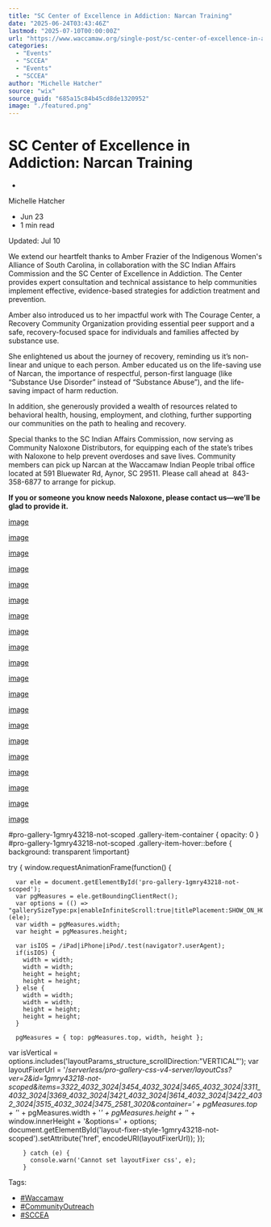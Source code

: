 ```yaml
---
title: "SC Center of Excellence in Addiction: Narcan Training"
date: "2025-06-24T03:43:46Z"
lastmod: "2025-07-10T00:00:00Z"
url: "https://www.waccamaw.org/single-post/sc-center-of-excellence-in-addiction-narcan-training"
categories:
  - "Events"
  - "SCCEA"
  - "Events"
  - "SCCEA"
author: "Michelle Hatcher"
source: "wix"
source_guid: "685a15c84b45cd8de1320952"
image: "./featured.png"
---
```


# SC Center of Excellence in Addiction: Narcan Training

-

Michelle Hatcher
- Jun 23
- 1 min read

Updated: Jul 10

We extend our heartfelt thanks to Amber Frazier of the Indigenous Women's Alliance of South Carolina, in collaboration with the SC Indian Affairs Commission and the SC Center of Excellence in Addiction. The Center provides expert consultation and technical assistance to help communities implement effective, evidence-based strategies for addiction treatment and prevention.

Amber also introduced us to her impactful work with The Courage Center, a Recovery Community Organization providing essential peer support and a safe, recovery-focused space for individuals and families affected by substance use.

She enlightened us about the journey of recovery, reminding us it’s non-linear and unique to each person. Amber educated us on the life-saving use of Narcan, the importance of respectful, person-first language (like “Substance Use Disorder” instead of “Substance Abuse”), and the life-saving impact of harm reduction.

In addition, she generously provided a wealth of resources related to behavioral health, housing, employment, and clothing, further supporting our communities on the path to healing and recovery.

Special thanks to the SC Indian Affairs Commission, now serving as Community Naloxone Distributors, for equipping each of the state’s tribes with Naloxone to help prevent overdoses and save lives. Community members can pick up Narcan at the Waccamaw Indian People tribal office located at 591 Bluewater Rd, Aynor, SC 29511. Please call ahead at  843-358-6877 to arrange for pickup.

**If you or someone you know needs Naloxone, please contact us—we’ll be glad to provide it.**

[image](https://static.wixstatic.com/media/98a108_b10e904e878d4d19a4340243f20a7c87~mv2.jpg/v1/fill/w_490,h_250,fp_0.50_0.50,q_30,blur_30/98a108_b10e904e878d4d19a4340243f20a7c87~mv2.jpg)

[image](https://static.wixstatic.com/media/98a108_b10e904e878d4d19a4340243f20a7c87~mv2.jpg/v1/fill/w_980,h_500,fp_0.50_0.50,q_90/98a108_b10e904e878d4d19a4340243f20a7c87~mv2.jpg)

[image](https://static.wixstatic.com/media/98a108_dce1503d1e314dd58c1b068c1c18953a~mv2.jpg/v1/fill/w_490,h_250,fp_0.50_0.50,q_30,blur_30/98a108_dce1503d1e314dd58c1b068c1c18953a~mv2.jpg)

[image](https://static.wixstatic.com/media/98a108_dce1503d1e314dd58c1b068c1c18953a~mv2.jpg/v1/fill/w_980,h_500,fp_0.50_0.50,q_90/98a108_dce1503d1e314dd58c1b068c1c18953a~mv2.jpg)

[image](https://static.wixstatic.com/media/98a108_1400077b725b468b8b7a82cc6daddc75~mv2.jpg/v1/fill/w_490,h_250,fp_0.50_0.50,q_30,blur_30/98a108_1400077b725b468b8b7a82cc6daddc75~mv2.jpg)

[image](https://static.wixstatic.com/media/98a108_1400077b725b468b8b7a82cc6daddc75~mv2.jpg/v1/fill/w_980,h_500,fp_0.50_0.50,q_90/98a108_1400077b725b468b8b7a82cc6daddc75~mv2.jpg)

[image](https://static.wixstatic.com/media/98a108_ac60f171072f40df9b3251c564b11575~mv2.jpg/v1/fill/w_490,h_250,fp_0.50_0.50,q_30,blur_30/98a108_ac60f171072f40df9b3251c564b11575~mv2.jpg)

[image](https://static.wixstatic.com/media/98a108_ac60f171072f40df9b3251c564b11575~mv2.jpg/v1/fill/w_980,h_500,fp_0.50_0.50,q_90/98a108_ac60f171072f40df9b3251c564b11575~mv2.jpg)

[image](https://static.wixstatic.com/media/98a108_13d27703eb8e45a481361a99cd56b03c~mv2.jpg/v1/fill/w_490,h_250,fp_0.50_0.50,q_30,blur_30/98a108_13d27703eb8e45a481361a99cd56b03c~mv2.jpg)

[image](https://static.wixstatic.com/media/98a108_13d27703eb8e45a481361a99cd56b03c~mv2.jpg/v1/fill/w_980,h_500,fp_0.50_0.50,q_90/98a108_13d27703eb8e45a481361a99cd56b03c~mv2.jpg)

[image](https://static.wixstatic.com/media/98a108_b57cd23d2dbf4673b6e8a6e118047461~mv2.jpg/v1/fill/w_490,h_250,fp_0.50_0.50,q_30,blur_30/98a108_b57cd23d2dbf4673b6e8a6e118047461~mv2.jpg)

[image](https://static.wixstatic.com/media/98a108_b57cd23d2dbf4673b6e8a6e118047461~mv2.jpg/v1/fill/w_980,h_500,fp_0.50_0.50,q_90/98a108_b57cd23d2dbf4673b6e8a6e118047461~mv2.jpg)

[image](https://static.wixstatic.com/media/98a108_a19d29cf6c33438f8bdaaad43e7c722e~mv2.jpg/v1/fill/w_490,h_250,fp_0.50_0.50,q_30,blur_30/98a108_a19d29cf6c33438f8bdaaad43e7c722e~mv2.jpg)

[image](https://static.wixstatic.com/media/98a108_a19d29cf6c33438f8bdaaad43e7c722e~mv2.jpg/v1/fill/w_980,h_500,fp_0.50_0.50,q_90/98a108_a19d29cf6c33438f8bdaaad43e7c722e~mv2.jpg)

[image](https://static.wixstatic.com/media/98a108_9d62f08e13c44395a5b3379caa0c2c78~mv2.jpg/v1/fill/w_490,h_250,fp_0.50_0.50,q_30,blur_30/98a108_9d62f08e13c44395a5b3379caa0c2c78~mv2.jpg)

[image](https://static.wixstatic.com/media/98a108_9d62f08e13c44395a5b3379caa0c2c78~mv2.jpg/v1/fill/w_980,h_500,fp_0.50_0.50,q_90/98a108_9d62f08e13c44395a5b3379caa0c2c78~mv2.jpg)

[image](https://static.wixstatic.com/media/98a108_6307f16321ae42e789bfe881aa0bec3f~mv2.jpg/v1/fill/w_490,h_250,fp_0.50_0.50,q_30,blur_30/98a108_6307f16321ae42e789bfe881aa0bec3f~mv2.jpg)

[image](https://static.wixstatic.com/media/98a108_6307f16321ae42e789bfe881aa0bec3f~mv2.jpg/v1/fill/w_980,h_500,fp_0.50_0.50,q_90/98a108_6307f16321ae42e789bfe881aa0bec3f~mv2.jpg)

[image](https://static.wixstatic.com/media/98a108_591603d3aac1453f84379de7b170ff06~mv2.jpeg/v1/fill/w_490,h_250,fp_0.50_0.50,q_30,blur_30/98a108_591603d3aac1453f84379de7b170ff06~mv2.jpeg)

[image](https://static.wixstatic.com/media/98a108_591603d3aac1453f84379de7b170ff06~mv2.jpeg/v1/fill/w_980,h_500,fp_0.50_0.50,q_90/98a108_591603d3aac1453f84379de7b170ff06~mv2.jpeg)

#pro-gallery-1gmry43218-not-scoped .gallery-item-container { opacity: 0 }
      #pro-gallery-1gmry43218-not-scoped .gallery-item-hover::before { background: transparent !important}

try {
            window.requestAnimationFrame(function() {


      var ele = document.getElementById('pro-gallery-1gmry43218-not-scoped');
      var pgMeasures = ele.getBoundingClientRect();
      var options = (() => "gallerySizeType:px|enableInfiniteScroll:true|titlePlacement:SHOW_ON_HOVER|arrowsSize:23|slideshowInfoSize:0|galleryLayout:9|isVertical:false|cubeType:fill|galleryThumbnailsAlignment:none")(ele);
      var width = pgMeasures.width;
      var height = pgMeasures.height;

      var isIOS = /iPad|iPhone|iPod/.test(navigator?.userAgent);
      if(isIOS) {
        width = width;
        width = width;
        height = height;
        height = height;
      } else {
        width = width;
        width = width;
        height = height;
        height = height;
      }

      pgMeasures = { top: pgMeasures.top, width, height };

  var isVertical = options.includes('layoutParams_structure_scrollDirection:"VERTICAL"');
  var layoutFixerUrl =  '/_serverless/pro-gallery-css-v4-server/layoutCss?ver=2&id=1gmry43218-not-scoped&items=3322_4032_3024|3454_4032_3024|3465_4032_3024|3311_4032_3024|3369_4032_3024|3421_4032_3024|3614_4032_3024|3422_4032_3024|3515_4032_3024|3475_2581_3020&container=' + pgMeasures.top + '_' + pgMeasures.width + '_' + pgMeasures.height + '_' + window.innerHeight + '&options=' + options;
  document.getElementById('layout-fixer-style-1gmry43218-not-scoped').setAttribute('href', encodeURI(layoutFixerUrl));
});


        } catch (e) {
          console.warn('Cannot set layoutFixer css', e);
        }

Tags:

- [#Waccamaw](https://www.waccamaw.org/updates/tags/waccamaw-1)
- [#CommunityOutreach](https://www.waccamaw.org/updates/tags/communityoutreach)
- [#SCCEA](https://www.waccamaw.org/updates/tags/sccea)

